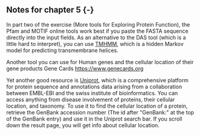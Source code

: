 ## Notes for chapter 5 {-}

In part two of the exercise (More tools for Exploring Protein Function), the Pfam and MOTIF online tools work best if you paste the FASTA sequence directly into the input fields. As an alternative to the DAS tool (which is a little hard to interpret), you can use [TMHMM](http://www.cbs.dtu.dk/services/TMHMM/), which is a hidden Markov model for predicting transmembrane helices.

Another tool you can use for Human genes and the cellular location of their gene products Gene Cards https://www.genecards.org

Yet another good resource is [Uniprot](https://www.uniprot.org), which is a comprehensive platform for protein sequence and annotations data arising from a collaboration between EMBL-EBI and the swiss institute of bioinformatics. You can access anything from disease involvement of proteins, their cellular location, and taxonomy. To use it to find the cellular location of a protein, retrieve the GenBank accession number (The id after "GenBank:" at the top of the GenBank entry) and use it in the Uniprot search bar. If you scroll down the result page, you will get info about cellular location.






